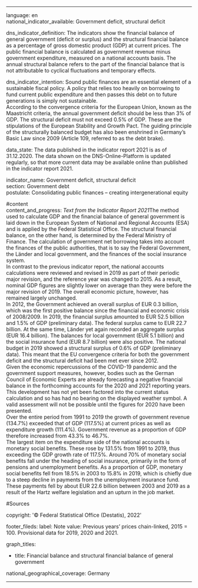 ---

language: en    
national_indicator_available: Government deficit, structural deficit    

dns_indicator_definition: The indicators show the financial balance of general government (deficit or surplus) and the structural financial balance as a percentage of gross domestic product (GDP) at current prices. The public financial balance is calculated as government revenue minus government expenditure, measured on a national accounts basis. The annual structural balance refers to the part of the financial balance that is not attributable to cyclical fluctuations and temporary effects.    

dns_indicator_intention: Sound public finances are an essential element of a sustainable fiscal policy. A policy that relies too heavily on borrowing to fund current public expenditure and then passes this debt on to future generations is simply not sustainable.<br>According to the convergence criteria for the European Union, known as the Maastricht criteria, the annual government deficit should be less than 3% of GDP. The structural deficit must not exceed 0.5% of GDP. These are the stipulations of the European Stability and Growth Pact. The guiding principle of the structurally balanced budget has also been enshrined in Germany’s Basic Law since 2009 (Article 109, referred to as the debt brake).    

data_state: The data published in the indicator report 2021 is as of 31.12.2020. The data shown on the DNS-Online-Platform is updated regularly, so that more current data may be available online than published in the indicator report 2021.    

indicator_name: Government deficit, structural deficit    
section: Government debt    
postulate: Consolidating public finances – creating intergenerational equity    

#content     
content_and_progress: <i>Text from the Indicator Report 2021</i>The method used to calculate GDP and the financial balance of general government is laid down in the European System of National and Regional Accounts (ESA) and is applied by the Federal Statistical Office. The structural financial balance, on the other hand, is determined by the Federal Ministry of Finance. The calculation of government net borrowing takes into account the finances of the public authorities, that is to say the Federal Government, the Länder and local government, and the finances of the social insurance system.<br>In contrast to the previous indicator report, the national accounts calculations were reviewed and revised in 2019 as part of their periodic major revision, and the reference year was changed to 2015. As a result, nominal GDP figures are slightly lower on average than they were before the major revision of 2019. The overall economic picture, however, has remained largely unchanged.<br>In 2012, the Government achieved an overall surplus of EUR 0.3 billion, which was the first positive balance since the financial and economic crisis of 2008/2009. In 2019, the financial surplus amounted to EUR 52.5 billion and 1.5% of GDP (preliminary data). The federal surplus came to EUR 22.7 billion. At the same time, Länder yet again recorded an aggregate surplus (EUR 16.4 billion). The balances for local government (EUR 5.1 billion) and the social insurance fund (EUR 8.7 billion) were also positive. The national budget in 2019 showed a structural surplus of 0.6% of GDP (preliminary data). This meant that the EU convergence criteria for both the government deficit and the structural deficit had been met ever since 2012.<br>Given the economic repercussions of the COVID-19 pandemic and the government support measures, however, bodies such as the German Council of Economic Experts are already forecasting a negative financial balance in the forthcoming accounts for the 2020 and 2021 reporting years. This development has not yet been factored into the current status calculation and so has had no bearing on the displayed weather symbol. A valid assessment will not be possible until the figures for 2020 have been presented.<br>Over the entire period from 1991 to 2019 the growth of government revenue (134.7%) exceeded that of GDP (117.5%) at current prices as well as expenditure growth (111.4%). Government revenue as a proportion of GDP therefore increased from 43.3% to 46.7%.<br>The largest item on the expenditure side of the national accounts is monetary social benefits. These rose by 131.5% from 1991 to 2019, thus exceeding the GDP growth rate of 117.5%. Around 70% of monetary social benefits fall under the heading of social insurance, primarily in the form of pensions and unemployment benefits. As a proportion of GDP, monetary social benefits fell from 18.5% in 2003 to 15.8% in 2019, which is chiefly due to a steep decline in payments from the unemployment insurance fund. These payments fell by about EUR 22.6 billion between 2003 and 2019 as a result of the Hartz welfare legislation and an upturn in the job market.    

#Sources    
    
copyright: '&copy; Federal Statistical Office (Destatis), 2022'    

footer_fileds:
    label: Note
    value: Previous years’ prices chain-linked, 2015 = 100. Provisional data for 2019, 2020 and 2021.    

graph_titles: 
  - title: Financial balance and structural financial balance of general government
        

national_geographical_coverage: Germany    

---